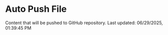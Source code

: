 # Auto Push File

Content that will be pushed to GitHub repository.
Last updated: 06/29/2025, 01:39:45 PM